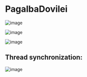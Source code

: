 # PagalbaDovilei

![image](https://user-images.githubusercontent.com/7895269/72283879-66e43b00-3648-11ea-8df5-d52d1a61f03e.png)

![image](https://user-images.githubusercontent.com/7895269/72283903-6ea3df80-3648-11ea-9e25-453d86fc7b50.png)

![image](https://user-images.githubusercontent.com/7895269/72283916-72cffd00-3648-11ea-9cca-31eaf8e980d1.png)

## Thread synchronization:
![image](https://user-images.githubusercontent.com/7895269/72459799-42b56500-37d4-11ea-9b35-153964d279f4.png)
